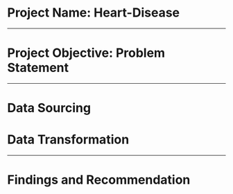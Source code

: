 # Project Name: Heart-Disease

------
# Project Objective: Problem Statement



-----
# Data Sourcing




# Data Transformation



-----
# Findings and Recommendation


